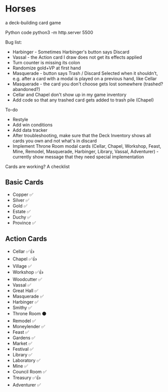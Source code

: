 # Horses
a deck-building card game

Python code
python3 -m http.server 5500


Bug list: 
* Harbinger - Sometimes Harbinger's button says Discard
* Vassal - the Action card I draw does not get its effects applied
* Turn counter is missing its colon
* Randomize gold+VP at first hand
* Masquerade - button says Trash / Discard Selected when it shouldn't, e.g. after a card with a modal is played on a previous hand, like Cellar
* Masquerade - the card you don't choose gets lost somewhere (trashed? abandoned?)
* Cellar and Chapel don't show up in my game inventory
* Add code so that any trashed card gets added to trash pile (Chapel)

To-do
* Restyle 
* Add win conditions
* Add data tracker
* After troubleshooting, make sure that the Deck Inventory shows all cards you own and not what's in discard
* Implement Throne Room modal cards (Cellar, Chapel, Workshop, Feast, Mine, Remodel, Masquerade, Harbinger, Library, Vassal, Adventurer) - currently show message that they need special implementation

Cards are working? A checklist

## Basic Cards
* Copper ✅
* Silver ✅
* Gold ✅
* Estate ✅
* Duchy ✅
* Province ✅

## Action Cards
* Cellar ✅👍
* Chapel ✅👍
* Village ✅
* Workshop ✅👍
* Woodcutter ✅
* Vassal ✅
* Great Hall ✅
* Masquerade ✅
* Harbinger ✅
* Smithy ✅
* Throne Room ⚫️
* Remodel ✅
* Moneylender ✅
* Feast ✅
* Gardens ✅
* Market ✅
* Festival ✅
* Library ✅
* Laboratory ✅
* Mine ✅
* Council Room ✅
* Treasury ✅👍
* Adventurer ✅